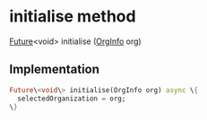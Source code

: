 


# initialise method








[Future](https:api.flutter.dev/flutter/dart-async/Future-class.html)&lt;void\> initialise
([OrgInfo](../../models_organization_org_info/OrgInfo-class.md) org)








## Implementation

```dart
Future\<void\> initialise(OrgInfo org) async \{
  selectedOrganization = org;
\}
```







